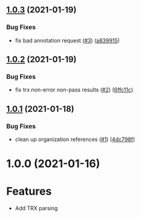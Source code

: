 ## [1.0.3](https://github.com/HylandSoftware/unit-test-reporter/compare/v1.0.2...v1.0.3) (2021-01-19)


### Bug Fixes

* fix bad annotation request ([#3](https://github.com/HylandSoftware/unit-test-reporter/issues/3)) ([a839915](https://github.com/HylandSoftware/unit-test-reporter/commit/a839915b74317f1307e42204b85661fc7cf1f569))

## [1.0.2](https://github.com/HylandSoftware/unit-test-reporter/compare/v1.0.1...v1.0.2) (2021-01-19)


### Bug Fixes

* fix trx non-error non-pass results ([#2](https://github.com/HylandSoftware/unit-test-reporter/issues/2)) ([6ffc11c](https://github.com/HylandSoftware/unit-test-reporter/commit/6ffc11c2a5a627a5561e0688b8cb1146dc8d87e1))

## [1.0.1](https://github.com/HylandSoftware/unit-test-reporter/compare/v1.0.0...v1.0.1) (2021-01-18)


### Bug Fixes

* clean up organization references ([#1](https://github.com/HylandSoftware/unit-test-reporter/issues/1)) ([4dc798f](https://github.com/HylandSoftware/unit-test-reporter/commit/4dc798f0703929ec804cbc7943b760e5b5677578))

# 1.0.0 (2021-01-16)

# Features

* Add TRX parsing
